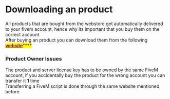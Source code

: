 # Downloading an product

All products that are bought from the webstore get automatically delivered to your fivem account, hence why its important that you buy them on the correct account\
After buying an product you can download them from the following [<mark style="color:purple;">**website**</mark>](https://keymaster.fivem.net/)<mark style="color:purple;">****</mark>

### Product Owner Issues

The product and server license key has to be owned by the same FiveM account, if you accidentally buy the product for the wrong account you can transfer it **1** time\
Transferring a FiveM script is done through the same website mentioned before.
